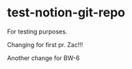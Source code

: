 # test-notion-git-repo
For testing purposes.

Changing for first pr. Zac!!!

Another change for BW-6

